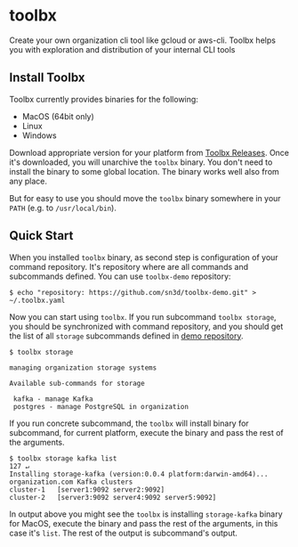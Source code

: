 # toolbx
Create your own organization cli tool like gcloud or aws-cli. Toolbx helps you with exploration and distribution of your internal CLI tools

## Install Toolbx

Toolbx currently provides binaries for the following:

- MacOS (64bit only)
- Linux 
- Windows

Download appropriate version for your platform from [Toolbx Releases](https://github.com/sn3d/toolbx/releases). 
Once it's downloaded, you will unarchive the `toolbx` binary. You don't need 
to install the binary to some global location. The binary works well also from 
any place.

But for easy to use you should move the `toolbx` binary somewhere in your `PATH` 
(e.g. to `/usr/local/bin`).

## Quick Start

When you installed `toolbx` binary, as second step is configuration of your 
command repository. It's repository where are all commands and subcommands 
defined. You can use `toolbx-demo` repository:

```
$ echo "repository: https://github.com/sn3d/toolbx-demo.git" > ~/.toolbx.yaml
```

Now you can start using `toolbx`. If you run subcommand `toolbx storage`, you
should be synchronized with command repository, and you should get 
the list of all `storage` subcommands defined in [demo repository](https://github.com/sn3d/toolbx-demo/tree/main/storage).
```
$ toolbx storage

managing organization storage systems

Available sub-commands for storage

 kafka - manage Kafka
 postgres - manage PostgreSQL in organization
```

If you run concrete subcommand, the `toolbx` will install binary for subcommand, 
for current platform, execute the binary and pass the rest of the arguments.

```
$ toolbx storage kafka list                                                                                                                                                          127 ↵
Installing storage-kafka (version:0.0.4 platform:darwin-amd64)...
organization.com Kafka clusters
cluster-1	[server1:9092 server2:9092]
cluster-2	[server3:9092 server4:9092 server5:9092]
```

In output above you might see the `toolbx` is installing `storage-kafka` binary
for MacOS, execute the binary and pass the rest of the arguments, in this case
it's `list`. The rest of the output is subcommand's output.